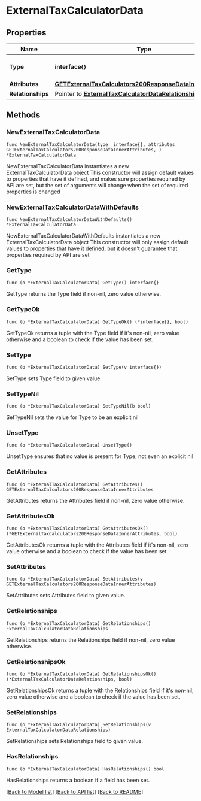 # ExternalTaxCalculatorData

## Properties

Name | Type | Description | Notes
------------ | ------------- | ------------- | -------------
**Type** | **interface{}** | The resource&#39;s type | 
**Attributes** | [**GETExternalTaxCalculators200ResponseDataInnerAttributes**](GETExternalTaxCalculators200ResponseDataInnerAttributes.md) |  | 
**Relationships** | Pointer to [**ExternalTaxCalculatorDataRelationships**](ExternalTaxCalculatorDataRelationships.md) |  | [optional] 

## Methods

### NewExternalTaxCalculatorData

`func NewExternalTaxCalculatorData(type_ interface{}, attributes GETExternalTaxCalculators200ResponseDataInnerAttributes, ) *ExternalTaxCalculatorData`

NewExternalTaxCalculatorData instantiates a new ExternalTaxCalculatorData object
This constructor will assign default values to properties that have it defined,
and makes sure properties required by API are set, but the set of arguments
will change when the set of required properties is changed

### NewExternalTaxCalculatorDataWithDefaults

`func NewExternalTaxCalculatorDataWithDefaults() *ExternalTaxCalculatorData`

NewExternalTaxCalculatorDataWithDefaults instantiates a new ExternalTaxCalculatorData object
This constructor will only assign default values to properties that have it defined,
but it doesn't guarantee that properties required by API are set

### GetType

`func (o *ExternalTaxCalculatorData) GetType() interface{}`

GetType returns the Type field if non-nil, zero value otherwise.

### GetTypeOk

`func (o *ExternalTaxCalculatorData) GetTypeOk() (*interface{}, bool)`

GetTypeOk returns a tuple with the Type field if it's non-nil, zero value otherwise
and a boolean to check if the value has been set.

### SetType

`func (o *ExternalTaxCalculatorData) SetType(v interface{})`

SetType sets Type field to given value.


### SetTypeNil

`func (o *ExternalTaxCalculatorData) SetTypeNil(b bool)`

 SetTypeNil sets the value for Type to be an explicit nil

### UnsetType
`func (o *ExternalTaxCalculatorData) UnsetType()`

UnsetType ensures that no value is present for Type, not even an explicit nil
### GetAttributes

`func (o *ExternalTaxCalculatorData) GetAttributes() GETExternalTaxCalculators200ResponseDataInnerAttributes`

GetAttributes returns the Attributes field if non-nil, zero value otherwise.

### GetAttributesOk

`func (o *ExternalTaxCalculatorData) GetAttributesOk() (*GETExternalTaxCalculators200ResponseDataInnerAttributes, bool)`

GetAttributesOk returns a tuple with the Attributes field if it's non-nil, zero value otherwise
and a boolean to check if the value has been set.

### SetAttributes

`func (o *ExternalTaxCalculatorData) SetAttributes(v GETExternalTaxCalculators200ResponseDataInnerAttributes)`

SetAttributes sets Attributes field to given value.


### GetRelationships

`func (o *ExternalTaxCalculatorData) GetRelationships() ExternalTaxCalculatorDataRelationships`

GetRelationships returns the Relationships field if non-nil, zero value otherwise.

### GetRelationshipsOk

`func (o *ExternalTaxCalculatorData) GetRelationshipsOk() (*ExternalTaxCalculatorDataRelationships, bool)`

GetRelationshipsOk returns a tuple with the Relationships field if it's non-nil, zero value otherwise
and a boolean to check if the value has been set.

### SetRelationships

`func (o *ExternalTaxCalculatorData) SetRelationships(v ExternalTaxCalculatorDataRelationships)`

SetRelationships sets Relationships field to given value.

### HasRelationships

`func (o *ExternalTaxCalculatorData) HasRelationships() bool`

HasRelationships returns a boolean if a field has been set.


[[Back to Model list]](../README.md#documentation-for-models) [[Back to API list]](../README.md#documentation-for-api-endpoints) [[Back to README]](../README.md)


